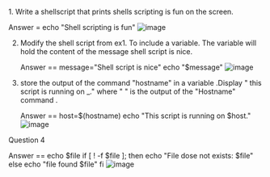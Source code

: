 1.⁠ ⁠Write a shellscript that prints shells scripting is fun on the screen. 

Answer = echo "Shell scripting is fun"
![image](https://github.com/atharavpatil77/OS_LAB_2/assets/142776774/4567289c-722b-41d1-93ca-53d052c74bdd)


2. Modify the shell script from ex1. To include a variable. The variable will hold the content of the message shell script is nice.

   Answer == message="Shell script is nice"
             echo "$message"
![image](https://github.com/atharavpatil77/OS_LAB_2/assets/142776774/d000ace9-6cc0-494f-9da7-e6a4cd52574b)

3. store the output of the command "hostname" in a variable .Display " this script is running on _." where " " is the output of the "Hostname" command .

   Answer == host=$(hostname)
             echo "This script is running on $host."
  ![image](https://github.com/atharavpatil77/OS_LAB_2/assets/142776774/793b113f-5862-4b33-a643-5c7f1efe2d49)

Question 4 


Answer == 
echo $file
 if [ ! -f $file ]; then
         echo "File dose not exists: $file"
 else
         echo "file found $file"
 fi
![image](https://github.com/atharavpatil77/OS_LAB_2/assets/142776774/e115ecc1-08ff-413e-85cc-4bf7b2b8e431)


   



